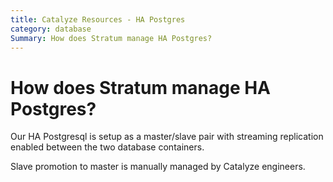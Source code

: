 ```yaml
---
title: Catalyze Resources - HA Postgres
category: database
Summary: How does Stratum manage HA Postgres?
---
```


# How does Stratum manage HA Postgres?

Our HA Postgresql is setup as a master/slave pair with streaming replication enabled between the two database containers.

Slave promotion to master is manually managed by Catalyze engineers.

